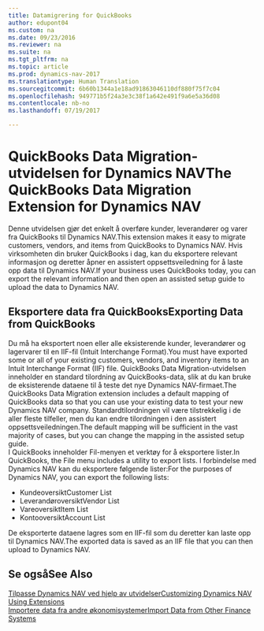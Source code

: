 ```yaml
---
title: Datamigrering for QuickBooks
author: edupont04
ms.custom: na
ms.date: 09/23/2016
ms.reviewer: na
ms.suite: na
ms.tgt_pltfrm: na
ms.topic: article
ms.prod: dynamics-nav-2017
ms.translationtype: Human Translation
ms.sourcegitcommit: 6b60b1344a1e18ad91863046110df880f75f7c04
ms.openlocfilehash: 949771b5f24a3e3c38f1a642e491f9a6e5a36d08
ms.contentlocale: nb-no
ms.lasthandoff: 07/19/2017

---
```


# <a name="the-quickbooks-data-migration-extension-for-dynamics-nav"></a><span data-ttu-id="23b5e-102">QuickBooks Data Migration-utvidelsen for Dynamics NAV</span><span class="sxs-lookup"><span data-stu-id="23b5e-102">The QuickBooks Data Migration Extension for Dynamics NAV</span></span>
<span data-ttu-id="23b5e-103">Denne utvidelsen gjør det enkelt å overføre kunder, leverandører og varer fra QuickBooks til Dynamics NAV.</span><span class="sxs-lookup"><span data-stu-id="23b5e-103">This extension makes it easy to migrate customers, vendors, and items from QuickBooks to Dynamics NAV.</span></span> <span data-ttu-id="23b5e-104">Hvis virksomheten din bruker QuickBooks i dag, kan du eksportere relevant informasjon og deretter åpner en assistert oppsettsveiledning for å laste opp data til Dynamics NAV.</span><span class="sxs-lookup"><span data-stu-id="23b5e-104">If your business uses QuickBooks today, you can export the relevant information and then open an assisted setup guide to upload the data to Dynamics NAV.</span></span>  

## <a name="exporting-data-from-quickbooks"></a><span data-ttu-id="23b5e-105">Eksportere data fra QuickBooks</span><span class="sxs-lookup"><span data-stu-id="23b5e-105">Exporting Data from QuickBooks</span></span>
<span data-ttu-id="23b5e-106">Du må ha eksportert noen eller alle eksisterende kunder, leverandører og lagervarer til en IIF-fil (Intuit Interchange Format).</span><span class="sxs-lookup"><span data-stu-id="23b5e-106">You must have exported some or all of your existing customers, vendors, and inventory items to an Intuit Interchange Format (IIF) file.</span></span> <span data-ttu-id="23b5e-107">QuickBooks Data Migration-utvidelsen inneholder en standard tilordning av QuickBooks-data, slik at du kan bruke de eksisterende dataene til å teste det nye Dynamics NAV-firmaet.</span><span class="sxs-lookup"><span data-stu-id="23b5e-107">The QuickBooks Data Migration extension includes a default mapping of QuickBooks data so that you can use your existing data to test your new Dynamics NAV company.</span></span> <span data-ttu-id="23b5e-108">Standardtilordningen vil være tilstrekkelig i de aller fleste tilfeller, men du kan endre tilordningen i den assistert oppsettsveiledningen.</span><span class="sxs-lookup"><span data-stu-id="23b5e-108">The default mapping will be sufficient in the vast majority of cases, but you can change the mapping in the assisted setup guide.</span></span>  
<span data-ttu-id="23b5e-109">I QuickBooks inneholder Fil-menyen et verktøy for å eksportere lister.</span><span class="sxs-lookup"><span data-stu-id="23b5e-109">In QuickBooks, the File menu includes a utility to export lists.</span></span> <span data-ttu-id="23b5e-110">I forbindelse med Dynamics NAV kan du eksportere følgende lister:</span><span class="sxs-lookup"><span data-stu-id="23b5e-110">For the purposes of Dynamics NAV, you can export the following lists:</span></span>
- <span data-ttu-id="23b5e-111">Kundeoversikt</span><span class="sxs-lookup"><span data-stu-id="23b5e-111">Customer List</span></span>
- <span data-ttu-id="23b5e-112">Leverandøroversikt</span><span class="sxs-lookup"><span data-stu-id="23b5e-112">Vendor List</span></span>
- <span data-ttu-id="23b5e-113">Vareoversikt</span><span class="sxs-lookup"><span data-stu-id="23b5e-113">Item List</span></span>
- <span data-ttu-id="23b5e-114">Kontooversikt</span><span class="sxs-lookup"><span data-stu-id="23b5e-114">Account List</span></span>  

<span data-ttu-id="23b5e-115">De eksporterte dataene lagres som en IIF-fil som du deretter kan laste opp til Dynamics NAV.</span><span class="sxs-lookup"><span data-stu-id="23b5e-115">The exported data is saved as an IIF file that you can then upload to Dynamics NAV.</span></span>

## <a name="see-also"></a><span data-ttu-id="23b5e-116">Se også</span><span class="sxs-lookup"><span data-stu-id="23b5e-116">See Also</span></span>  
[<span data-ttu-id="23b5e-117">Tilpasse Dynamics NAV ved hjelp av utvidelser</span><span class="sxs-lookup"><span data-stu-id="23b5e-117">Customizing Dynamics NAV Using Extensions </span></span>](ui-extensions.md)  
[<span data-ttu-id="23b5e-118">Importere data fra andre økonomisystemer</span><span class="sxs-lookup"><span data-stu-id="23b5e-118">Import Data from Other Finance Systems</span></span>](upload-data.md)  

